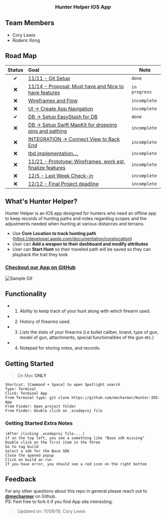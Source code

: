 <h3 align="center">
Hunter Helper IOS App
</h3>

## Team Members
- Cory Lewis
- Roderic Kong

## Road Map
| Status | Goal | Note |
| :---: | :--- | --- |
| ✔ | [11/11 - Git Setup](https://github.com/mecharmor) | `done` |
| ❌ | [11/14 - Proposal: Must have and Nice to have features](https://github.com/mecharmor) |`in progress`|
| ❌ | [Wireframes and Flow](https://github.com/ipfs/pm/pull/131) | `incomplete` |
| ❌ | [UI -> Create App Navigation](https://github.com/ipfs/pm/pull/131) | `incomplete` |
| ✔ | [DB -> Setup EasyStash for DB](https://github.com/mecharmor) |`done`|
| ❌ | [DB -> Setup Swift MapKit for dropping pins and pathing](https://github.com/mecharmor) | `incomplete` |
| ❌ | [INTEGRATION -> Connect View to Back End](https://github.com/mecharmor) | `incomplete` |
| ❌ | [tbd implementation....](https://github.com/mecharmor) | `incomplete` |
| ❌ | [11/21 - Prototype: Wireframes, work est, finalize features ](https://github.com/mecharmor) |`incomplete`|
| ❌ | [12/5 - Last Week Check-in ](https://github.com/mecharmor) |`incomplete`|
| ❌ | [12/12 - Final Project deadline ](https://github.com/mecharmor) |`incomplete`|

## What's Hunter Helper?

Hunter Helper is an IOS app designed for hunters who need an offline app to keep records of hunting paths and notes regarding scopes and the adjustments needed when hunting at various distances and terrains.

- Use **Core Location to track hunting path** (https://developer.apple.com/documentation/corelocation)
- User can **Add a weapon to their dashboard and modify attributes**
- User can **Start Hunt** so their traveled path will be saved so they can playback the trail they took

### [Checkout our App on GitHub ](https://github.com/mecharmor/Hunter-IOS-App)
![Sample Gif](https://media.giphy.com/media/1HZ1wggAdwVIA/giphy.gif)


## Functionality
- 1. Ability to keep track of your hunt along with which firearm used.
- 2. History of firearms used.
- 3. Lists the stats of your firearms (i.e bullet caliber, brand, type of gun, model of gun, attachments, special functionalities of the gun etc.) 
- 4. Notepad for storing notes, and records.

## Getting Started
> On Mac **ONLY**
```
Shortcut: [Command + Space] to open Spotlight search
Type: Terminal
Click: Terminal App 
From Terminal type: git clone https://github.com/mecharmor/Hunter-IOS-App
From Finder: Open project folder
From Finder: Double click on .xcodeproj file
```

### Getting Started Extra Notes
```
(After clicking .xcodeproj file....)
if on the top left, you see a something like "Base sdk missing"
Double click on the first item in the three
Go to tag build
Select a sdk for the Base SDK
Close the opened popup
Click on build an run
If you have error, you should see a red icon on the right bottom
```

## Feedback
For any other questions about this repo in general please reach out to [**@mecharmor**](https://github.com/mecharmor) on Github. <br>
PS: Feel free to fork it if you find App site interesting.



> Updated on: 11/08/19, Cory Lewis
